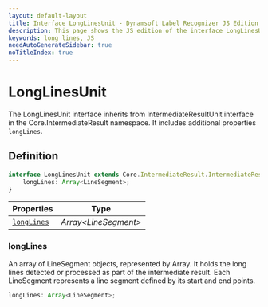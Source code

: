 ```yaml
---
layout: default-layout
title: Interface LongLinesUnit - Dynamsoft Label Recognizer JS Edition API Reference
description: This page shows the JS edition of the interface LongLinesUnit.
keywords: long lines, JS
needAutoGenerateSidebar: true
noTitleIndex: true
---
```


# LongLinesUnit

The LongLinesUnit interface inherits from IntermediateResultUnit interface in the Core.IntermediateResult namespace. It includes additional properties `longLines`.

## Definition

```ts
interface LongLinesUnit extends Core.IntermediateResult.IntermediateResultUnit {
    longLines: Array<LineSegment>;
}
```

| Properties               | Type |
|----------------------|-------------|
| [`longLines`](#longlines) | *Array\<LineSegment>* |

### longLines

An array of LineSegment objects, represented by Array<LineSegment>. It holds the long lines detected or processed as part of the intermediate result. Each LineSegment represents a line segment defined by its start and end points.

```ts
longLines: Array<LineSegment>;
```